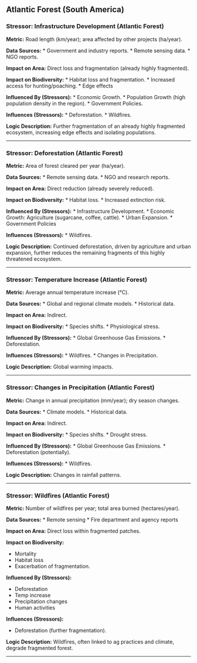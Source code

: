 ## Atlantic Forest (South America)

### Stressor: Infrastructure Development (Atlantic Forest)

**Metric:** Road length (km/year); area affected by other projects (ha/year).

**Data Sources:**
    *   Government and industry reports.
    *   Remote sensing data.
    *   NGO reports.

**Impact on Area:** Direct loss and fragmentation (already highly fragmented).

**Impact on Biodiversity:**
    *   Habitat loss and fragmentation.
    *   Increased access for hunting/poaching.
    * Edge effects

**Influenced By (Stressors):**
    *   Economic Growth.
    *   Population Growth (high population density in the region).
    *   Government Policies.

**Influences (Stressors):**
    *   Deforestation.
    *   Wildfires.

**Logic Description:** Further fragmentation of an already highly fragmented ecosystem, increasing edge effects and isolating populations.

---

### Stressor: Deforestation (Atlantic Forest)

**Metric:** Area of forest cleared per year (ha/year).

**Data Sources:**
    *   Remote sensing data.
    *   NGO and research reports.

**Impact on Area:** Direct reduction (already severely reduced).

**Impact on Biodiversity:**
    *   Habitat loss.
    *   Increased extinction risk.

**Influenced By (Stressors):**
    *   Infrastructure Development.
    *   Economic Growth: Agriculture (sugarcane, coffee, cattle).
    *   Urban Expansion.
    * Government Policies

**Influences (Stressors):**
    *   Wildfires.

**Logic Description:** Continued deforestation, driven by agriculture and urban expansion, further reduces the remaining fragments of this highly threatened ecosystem.

---

### Stressor: Temperature Increase (Atlantic Forest)

**Metric:** Average annual temperature increase (°C).

**Data Sources:**
    *   Global and regional climate models.
    *   Historical data.

**Impact on Area:** Indirect.

**Impact on Biodiversity:**
    *   Species shifts.
    *   Physiological stress.

**Influenced By (Stressors):**
    *   Global Greenhouse Gas Emissions.
    *   Deforestation.

**Influences (Stressors):**
    *   Wildfires.
    *   Changes in Precipitation.

**Logic Description:** Global warming impacts.

---

### Stressor: Changes in Precipitation (Atlantic Forest)

**Metric:** Change in annual precipitation (mm/year); dry season changes.

**Data Sources:**
    *   Climate models.
    *   Historical data.

**Impact on Area:** Indirect.

**Impact on Biodiversity:**
    *   Species shifts.
    *   Drought stress.

**Influenced By (Stressors):**
    *   Global Greenhouse Gas Emissions.
    *   Deforestation (potentially).

**Influences (Stressors):**
    *   Wildfires.

**Logic Description:** Changes in rainfall patterns.

---
### Stressor: Wildfires (Atlantic Forest)

**Metric:** Number of wildfires per year; total area burned (hectares/year).

**Data Sources:**
    *  Remote sensing
    * Fire department and agency reports

**Impact on Area:** Direct loss within fragmented patches.

**Impact on Biodiversity:**
  * Mortality
  * Habitat loss
  * Exacerbation of fragmentation.

**Influenced By (Stressors):**
 * Deforestation
 * Temp increase
  * Precipitation changes
 * Human activities

**Influences (Stressors):**
 * Deforestation (further fragmentation).

**Logic Description:** Wildfires, often linked to ag practices and climate, degrade fragmented forest.

---